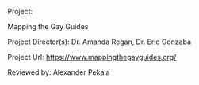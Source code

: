 
Project: 

Mapping the Gay Guides

Project Director(s): Dr. Amanda Regan, Dr. Eric Gonzaba

Project Url: https://www.mappingthegayguides.org/

Reviewed by:
Alexander Pekala
